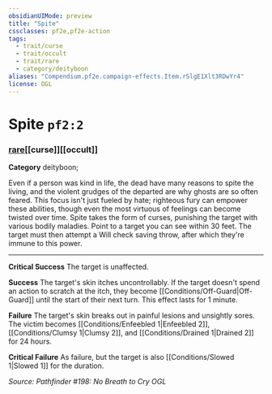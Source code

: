 ```yaml
---
obsidianUIMode: preview
title: "Spite"
cssclasses: pf2e,pf2e-action
tags:
  - trait/curse
  - trait/occult
  - trait/rare
  - category/deityboon
aliases: "Compendium.pf2e.campaign-effects.Item.rSlgE1Xlt3RDwYr4"
license: OGL
---
```

# Spite `pf2:2`

### [rare](rare "Rare Rarity Trait")[[curse]][[occult]]

**Category** deityboon; 




Even if a person was kind in life, the dead have many reasons to spite the living, and the violent grudges of the departed are why ghosts are so often feared. This focus isn't just fueled by hate; righteous fury can empower these abilities, though even the most virtuous of feelings can become twisted over time. Spite takes the form of curses, punishing the target with various bodily maladies. Point to a target you can see within 30 feet. The target must then attempt a Will check saving throw, after which they're immune to this power.

* * *

**Critical Success** The target is unaffected.

**Success** The target's skin itches uncontrollably. If the target doesn't spend an action to scratch at the itch, they become [[Conditions/Off-Guard|Off-Guard]] until the start of their next turn. This effect lasts for 1 minute.

**Failure** The target's skin breaks out in painful lesions and unsightly sores. The victim becomes [[Conditions/Enfeebled 1|Enfeebled 2]], [[Conditions/Clumsy 1|Clumsy 2]], and [[Conditions/Drained 1|Drained 2]] for 24 hours.

**Critical Failure** As failure, but the target is also [[Conditions/Slowed 1|Slowed 1]] for the duration.

*Source: Pathfinder #198: No Breath to Cry*
*OGL*